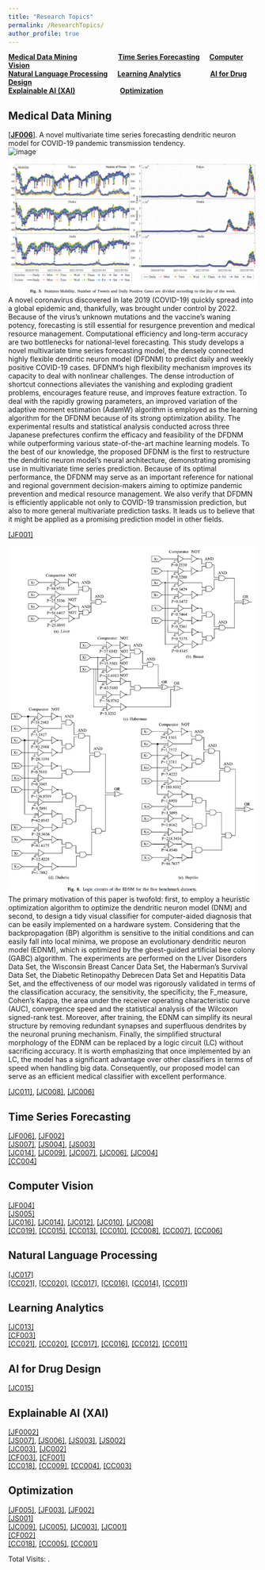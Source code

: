 ```yaml
---
title: "Research Topics"
permalink: /ResearchTopics/
author_profile: true
---
```


**[Medical Data Mining](#fau)** &nbsp; &nbsp; &nbsp; &nbsp; &nbsp; &nbsp; &nbsp; &nbsp; &nbsp; &nbsp; **[Time Series Forecasting](#rau)** &nbsp; &nbsp; **[Computer Vision](#cau)**  
**[Natural Language Processing](#cau)** &nbsp; &nbsp; **[Learning Analytics](#cau)** &nbsp; &nbsp; &nbsp; &nbsp; &nbsp; &nbsp; &nbsp; **[AI for Drug Design](#cau)**  
**[Explainable AI (XAI)](#cau)** &nbsp; &nbsp; &nbsp; &nbsp; &nbsp; &nbsp; &nbsp; &nbsp; &nbsp; &nbsp; &nbsp; **[Optimization](#cau)**  


<h2 id="fau">
Medical Data Mining
</h2>

[**[JF006](https://chengtang-ai.github.io/JournalPublications/)**]. A novel multivariate time series forecasting dendritic neuron model for COVID-19 pandemic transmission tendency.  
![image](https://github.com/user-attachments/assets/5296a915-f22f-49bb-8301-f6eb3bb521fd)

![image](https://github.com/ChengTANG-AI/chengtang-ai.github.io/blob/70d07a99846d0a67892dbb3931299664dcd6bec0/images/JF006_01.png)  
A novel coronavirus discovered in late 2019 (COVID-19) quickly spread into a global epidemic and, thankfully, was brought under control by 2022. Because of the virus’s unknown mutations and the vaccine’s waning potency, forecasting is still essential for resurgence prevention and medical resource management. Computational efficiency and long-term accuracy are two bottlenecks for national-level forecasting. This study develops a novel multivariate time series forecasting model, the densely connected highly flexible dendritic neuron model (DFDNM) to predict daily and weekly positive COVID-19 cases. DFDNM’s high flexibility mechanism improves its capacity to deal with nonlinear challenges. The dense introduction of shortcut connections alleviates the vanishing and exploding gradient problems, encourages feature reuse, and improves feature extraction. To deal with the rapidly growing parameters, an improved variation of the adaptive moment estimation (AdamW) algorithm is employed as the learning algorithm for the DFDNM because of its strong optimization ability. The experimental results and statistical analysis conducted across three Japanese prefectures confirm the efficacy and feasibility of the DFDNM while outperforming various state-of-the-art machine learning models. To the best of our knowledge, the proposed DFDNM is the first to restructure the dendritic neuron model’s neural architecture, demonstrating promising use in multivariate time series prediction. Because of its optimal performance, the DFDNM may serve as an important reference for national and regional government decision-makers aiming to optimize pandemic prevention and medical resource management. We also verify that DFDMN is efficiently applicable not only to COVID-19 transmission prediction, but also to more general multivariate prediction tasks. It leads us to believe that it might be applied as a promising prediction model in other fields.  

<u>[JF001]</u>  

![image](https://github.com/ChengTANG-AI/chengtang-ai.github.io/blob/70d07a99846d0a67892dbb3931299664dcd6bec0/images/JF001_01.png)  
The primary motivation of this paper is twofold: first, to employ a heuristic optimization algorithm to optimize the dendritic neuron model (DNM) and second, to design a tidy visual classifier for computer-aided diagnosis that can be easily implemented on a hardware system. Considering that the backpropagation (BP) algorithm is sensitive to the initial conditions and can easily fall into local minima, we propose an evolutionary dendritic neuron model (EDNM), which is optimized by the gbest-guided artificial bee colony (GABC) algorithm. The experiments are performed on the Liver Disorders Data Set, the Wisconsin Breast Cancer Data Set, the Haberman’s Survival Data Set, the Diabetic Retinopathy Debrecen Data Set and Hepatitis Data Set, and the effectiveness of our model was rigorously validated in terms of the classification accuracy, the sensitivity, the specificity, the F_measure, Cohen’s Kappa, the area under the receiver operating characteristic curve (AUC), convergence speed and the statistical analysis of the Wilcoxon signed-rank test. Moreover, after training, the EDNM can simplify its neural structure by removing redundant synapses and superfluous dendrites by the neuronal pruning mechanism. Finally, the simplified structural morphology of the EDNM can be replaced by a logic circuit (LC) without sacrificing accuracy. It is worth emphasizing that once implemented by an LC, the model has a significant advantage over other classifiers in terms of speed when handling big data. Consequently, our proposed model can serve as an efficient medical classifier with excellent performance.  

<u>[JC011]</u>, <u>[JC008]</u>, <u>[JC006]</u>  

<h2 id="rau">
Time Series Forecasting
</h2>

<u>[JF006]</u>, <u>[JF002]</u>  
<u>[JS007]</u>, <u>[JS004]</u>, <u>[JS003]</u>  
<u>[JC014]</u>, <u>[JC009]</u>, <u>[JC007]</u>, <u>[JC006]</u>, <u>[JC004]</u>  
<u>[CC004]</u>  

<h2 id="cau">
Computer Vision
</h2>

<u>[JF004]</u>  
<u>[JS005]</u>  
<u>[JC016]</u>, <u>[JC014]</u>, <u>[JC012]</u>, <u>[JC010]</u>, <u>[JC008]</u>  
<u>[CC019]</u>, <u>[CC015]</u>, <u>[CC013]</u>, <u>[CC010]</u>, <u>[CC008]</u>, <u>[CC007]</u>, <u>[CC006]</u>   

<h2 id="cau">
Natural Language Processing
</h2>

<u>[JC017]</u>  
<u>[CC021]</u>, <u>[CC020]</u>, <u>[CC017]</u>, <u>[CC016]</u>, <u>[CC014]</u>, <u>[CC011]</u>   

<h2 id="fau">
Learning Analytics
</h2>

<u>[JC013]</u>  
<u>[CF003]</u>   
<u>[CC021]</u>, <u>[CC020]</u>, <u>[CC017]</u>, <u>[CC016]</u>, <u>[CC012]</u>, <u>[CC011]</u>   

<h2 id="rau">
AI for Drug Design
</h2>

<u>[JC015]</u>  

<h2 id="cau">
Explainable AI (XAI)
</h2>

<u>[JF0002]</u>  
<u>[JS007]</u>, <u>[JS006]</u>, <u>[JS003]</u>, <u>[JS002]</u>  
<u>[JC003]</u>, <u>[JC002]</u>   
<u>[CF003]</u>, <u>[CF001]</u>   
<u>[CC018]</u>, <u>[CC009]</u>, <u>[CC004]</u>, <u>[CC003]</u>   

<h2 id="fau">
Optimization
</h2>

<u>[JF005]</u>, <u>[JF003]</u>, <u>[JF002]</u>  
<u>[JS001]</u>  
<u>[JC009]</u>, <u>[JC005]</u>, <u>[JC003]</u>, <u>[JC001]</u>   
<u>[CF002]</u>   
<u>[CC018]</u>, <u>[CC005]</u>, <u>[CC001]</u>   


<script async src="https://npm.elemecdn.com/penndu@1.0.0/bsz.js"></script>
<span id="busuanzi_container_site_pv">Total Visits: <span id="busuanzi_value_site_pv"></span>.</span>
